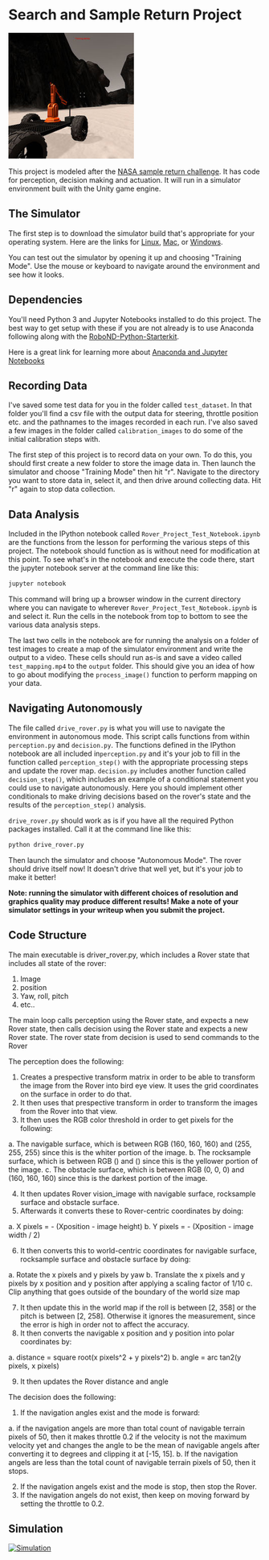 [//]: # (Image References)
[image_0]: ./misc/rover_image.jpg
# Search and Sample Return Project
![alt text][image_0] 

This project is modeled after the [NASA sample return challenge](https://www.nasa.gov/directorates/spacetech/centennial_challenges/sample_return_robot/index.html). It has code for perception, decision making and actuation.  It will run in a simulator environment built with the Unity game engine.

## The Simulator
The first step is to download the simulator build that's appropriate for your operating system.  Here are the links for [Linux](https://s3-us-west-1.amazonaws.com/udacity-robotics/Rover+Unity+Sims/Linux_Roversim.zip), [Mac](	https://s3-us-west-1.amazonaws.com/udacity-robotics/Rover+Unity+Sims/Mac_Roversim.zip), or [Windows](https://s3-us-west-1.amazonaws.com/udacity-robotics/Rover+Unity+Sims/Windows_Roversim.zip).  

You can test out the simulator by opening it up and choosing "Training Mode".  Use the mouse or keyboard to navigate around the environment and see how it looks.

## Dependencies
You'll need Python 3 and Jupyter Notebooks installed to do this project.  The best way to get setup with these if you are not already is to use Anaconda following along with the [RoboND-Python-Starterkit](https://github.com/ryan-keenan/RoboND-Python-Starterkit). 


Here is a great link for learning more about [Anaconda and Jupyter Notebooks](https://classroom.udacity.com/courses/ud1111)

## Recording Data
I've saved some test data for you in the folder called `test_dataset`.  In that folder you'll find a csv file with the output data for steering, throttle position etc. and the pathnames to the images recorded in each run.  I've also saved a few images in the folder called `calibration_images` to do some of the initial calibration steps with.  

The first step of this project is to record data on your own.  To do this, you should first create a new folder to store the image data in.  Then launch the simulator and choose "Training Mode" then hit "r".  Navigate to the directory you want to store data in, select it, and then drive around collecting data.  Hit "r" again to stop data collection.

## Data Analysis
Included in the IPython notebook called `Rover_Project_Test_Notebook.ipynb` are the functions from the lesson for performing the various steps of this project.  The notebook should function as is without need for modification at this point.  To see what's in the notebook and execute the code there, start the jupyter notebook server at the command line like this:

```sh
jupyter notebook
```

This command will bring up a browser window in the current directory where you can navigate to wherever `Rover_Project_Test_Notebook.ipynb` is and select it.  Run the cells in the notebook from top to bottom to see the various data analysis steps.  

The last two cells in the notebook are for running the analysis on a folder of test images to create a map of the simulator environment and write the output to a video.  These cells should run as-is and save a video called `test_mapping.mp4` to the `output` folder.  This should give you an idea of how to go about modifying the `process_image()` function to perform mapping on your data.  

## Navigating Autonomously
The file called `drive_rover.py` is what you will use to navigate the environment in autonomous mode.  This script calls functions from within `perception.py` and `decision.py`.  The functions defined in the IPython notebook are all included in`perception.py` and it's your job to fill in the function called `perception_step()` with the appropriate processing steps and update the rover map. `decision.py` includes another function called `decision_step()`, which includes an example of a conditional statement you could use to navigate autonomously.  Here you should implement other conditionals to make driving decisions based on the rover's state and the results of the `perception_step()` analysis.

`drive_rover.py` should work as is if you have all the required Python packages installed. Call it at the command line like this: 

```sh
python drive_rover.py
```  

Then launch the simulator and choose "Autonomous Mode".  The rover should drive itself now!  It doesn't drive that well yet, but it's your job to make it better!  

**Note: running the simulator with different choices of resolution and graphics quality may produce different results!  Make a note of your simulator settings in your writeup when you submit the project.**


## Code Structure

The main executable is driver_rover.py, which includes a Rover state that includes all state of the rover:

1. Image
2. position
3. Yaw, roll, pitch
4. etc..

The main loop calls perception using the Rover state, and expects a new Rover state, then calls decision using the Rover state and expects a new Rover state.
The rover state from decision is used to send commands to the Rover

The perception does the following:

1. Creates a prespective transform matrix in order to be able to transform the image from the Rover into bird eye view. It uses the grid coordinates on the surface in order to do that.
2. It then uses that prespective transform in order to transform the images from the Rover into that view.
3. It then uses the RGB color threshold in order to get pixels for the following:

a. The navigable surface, which is between RGB (160, 160, 160) and (255, 255, 255) since this is the whiter portion of the image.
b. The rocksample surface, which is between RGB () and () since this is the yellower portion of the image.
c. The obstacle surface, which is between RGB (0, 0, 0) and (160, 160, 160) since this is the darkest portion of the image.

4. It then updates Rover vision_image with navigable surface, rocksample surface and obstacle surface.
5. Afterwards it converts these to Rover-centric coordinates by doing:

a. X pixels = - (Xposition - image height)
b. Y pixels = - (Xposition - image width / 2)

6. It then converts this to world-centric coordinates for navigable surface, rocksample surface and obstacle surface by doing:

a. Rotate the x pixels and y pixels by yaw
b. Translate the x pixels and y pixels by x position and y position after applying a scaling factor of 1/10
c. Clip anything that goes outside of the boundary of the world size map

7. It then update this in the world map if the roll is between [2, 358] or the pitch is between [2, 258]. Otherwise it ignores the measurement, since the error is high in order not to affect the accuracy.
8. It then converts the navigable x position and y position into polar coordinates by:

a. distance = square root(x pixels^2 + y pixels^2)
b. angle = arc tan2(y pixels, x pixels)

9. It then updates the Rover distance and angle

The decision does the following:

1. If the navigation angles exist and the mode is forward:

a. if the navigation angels are more than total count of navigable terrain pixels of 50, then it makes throttle 0.2 if the velocity is not the maximum velocity yet and changes the angle to be the mean of navigable angels after converting it to degrees and clipping it at [-15, 15].
b. If the navigation angels are less than the total count of navigable terrain pixels of 50, then it stops.

2. If the navigation angels exist and the mode is stop, then stop the Rover.
3. If the navigation angels do not exist, then keep on moving forward by setting the throttle to 0.2.

## Simulation

[![Simulation](https://img.youtube.com/vi/g5MoM8oeu_c/0.jpg)](https://youtu.be/g5MoM8oeu_c)
